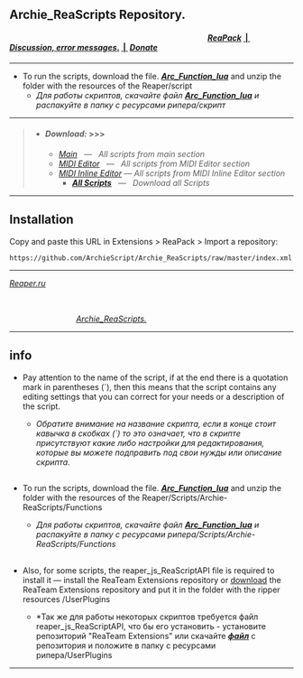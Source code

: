 ## Archie_ReaScripts Repository.
#### &nbsp;&nbsp;&nbsp;&nbsp;&nbsp;&nbsp;&nbsp;&nbsp;&nbsp;&nbsp;&nbsp;&nbsp;&nbsp;&nbsp;&nbsp;&nbsp;&nbsp;&nbsp;&nbsp;&nbsp;&nbsp;&nbsp;&nbsp;&nbsp;&nbsp;&nbsp;&nbsp;&nbsp;&nbsp;&nbsp;&nbsp;&nbsp;&nbsp;&nbsp;&nbsp;&nbsp;&nbsp;&nbsp;&nbsp;&nbsp;&nbsp;&nbsp;&nbsp;&nbsp;&nbsp;&nbsp;&nbsp;&nbsp;&nbsp;&nbsp;&nbsp;&nbsp;&nbsp;&nbsp;&nbsp;&nbsp;&nbsp;&nbsp;&nbsp;&nbsp;&nbsp;&nbsp;&nbsp;&nbsp;&nbsp;&nbsp;&nbsp;&nbsp;&nbsp;&nbsp;&nbsp;&nbsp;&nbsp;&nbsp;&nbsp;&nbsp;&nbsp;&nbsp;&nbsp;&nbsp;&nbsp;&nbsp;&nbsp;&nbsp;&nbsp;&nbsp;&nbsp;&nbsp;&nbsp;&nbsp;&nbsp;&nbsp;&nbsp;&nbsp;&nbsp;&nbsp;&nbsp;&nbsp;&nbsp;&nbsp;&nbsp;&nbsp;&nbsp;&nbsp;&nbsp;                                     [***ReaPack***](https://reapack.com/repos)                                                                                               [&nbsp;|&nbsp;](https://github.com/ArchieScript/Archie_ReaScripts)                                                                   [***Discussion, error messages***.](https://forum.cockos.com/showthread.php?t=212819)                                                   [&nbsp;|&nbsp;](https://github.com/ArchieScript/Archie_ReaScripts)                                                                   [***Donate***](https://money.yandex.ru/to/410018003906628)  
---

- To run the scripts, download the file.  [***Arc_Function_lua***](https://minhaskamal.github.io/DownGit/#/home?url=https://github.com/ArchieScript/Archie_ReaScripts/blob/master/Functions/Arc_Function_lua.lua)  and unzip the folder with the resources of the Reaper/script
    - *Для работы скриптов, скачайте файл  [***Arc_Function_lua***](https://minhaskamal.github.io/DownGit/#/home?url=https://github.com/ArchieScript/Archie_ReaScripts/blob/master/Functions/Arc_Function_lua.lua)  и распакуйте в папку с ресурсами рипера/скрипт*
-----

>- #### ***Download:*** >>>
>    - [*Main*](https://minhaskamal.github.io/DownGit/#/home?url=https://github.com/ArchieScript/Archie_ReaScripts/tree/master/MAIN) &nbsp; — &nbsp; *All scripts from main section*
>    - [*MIDI Editor*](https://minhaskamal.github.io/DownGit/#/home?url=https://github.com/ArchieScript/Archie_ReaScripts/tree/master/MIDI%20Editor) &nbsp; — &nbsp; *All scripts from MIDI Editor section*   
>    - [*MIDI Inline Editor*](https://minhaskamal.github.io/DownGit/#/home?url=https://github.com/ArchieScript/Archie_ReaScripts/tree/master/MIDI%20Inline%20Editor) — *All scripts from MIDI Inline Editor section*
>        - [***All Scripts***](https://github.com/ArchieScript/Archie_ReaScripts/archive/master.zip) &nbsp; — &nbsp; *Download all Scripts*
-----

## Installation

Copy and paste this URL in Extensions > ReaPack > Import a repository:
```
https://github.com/ArchieScript/Archie_ReaScripts/raw/master/index.xml
```
-----

[*Reaper.ru*](https://www.reaper.fm)
##
&nbsp;&nbsp;&nbsp;&nbsp;&nbsp;&nbsp;&nbsp;&nbsp;&nbsp;&nbsp;&nbsp;&nbsp;&nbsp;&nbsp;&nbsp;&nbsp;&nbsp;&nbsp;&nbsp;&nbsp;&nbsp;&nbsp;&nbsp;&nbsp;&nbsp;&nbsp;&nbsp;&nbsp;&nbsp;&nbsp;&nbsp;&nbsp;&nbsp;&nbsp;&nbsp;&nbsp;&nbsp;&nbsp;&nbsp;&nbsp;&nbsp;&nbsp;&nbsp;&nbsp;&nbsp;&nbsp;&nbsp;&nbsp;&nbsp;&nbsp;&nbsp;&nbsp;&nbsp;&nbsp;&nbsp;&nbsp;&nbsp;&nbsp;&nbsp;&nbsp;&nbsp;&nbsp;&nbsp;&nbsp;&nbsp;&nbsp;&nbsp;&nbsp;&nbsp;&nbsp;&nbsp;&nbsp;&nbsp;&nbsp;&nbsp;&nbsp;&nbsp;&nbsp;&nbsp;&nbsp;&nbsp;&nbsp;&nbsp;&nbsp;&nbsp;&nbsp;&nbsp;&nbsp;&nbsp;&nbsp;&nbsp;&nbsp;&nbsp;&nbsp;&nbsp;&nbsp;&nbsp;&nbsp;&nbsp;&nbsp;&nbsp;&nbsp;&nbsp;&nbsp;&nbsp;&nbsp;&nbsp;&nbsp;&nbsp;&nbsp;&nbsp;&nbsp;&nbsp;&nbsp;&nbsp;&nbsp;&nbsp;&nbsp;&nbsp;&nbsp;&nbsp;&nbsp;&nbsp;&nbsp;&nbsp;&nbsp;&nbsp;&nbsp;&nbsp;&nbsp;&nbsp;&nbsp;&nbsp;&nbsp;&nbsp;&nbsp;&nbsp;&nbsp;&nbsp;&nbsp;&nbsp;&nbsp;&nbsp;&nbsp;&nbsp;&nbsp;&nbsp;&nbsp;&nbsp;&nbsp;&nbsp;&nbsp;&nbsp;&nbsp;&nbsp;&nbsp;&nbsp;&nbsp;[*Archie_ReaScripts.*](https://github.com/ArchieScript/Archie_ReaScripts) 


-----
## info
- Pay attention to the name of the script, if at the end there is a quotation mark in parentheses (`), then this means that the script contains any editing settings that you can correct for your needs or a description of the script.

    - *Обратите внимание на название скрипта, если в конце стоит кавычка в скобках (`) то это означает, что в скрипте присутствуют какие либо настройки для редактирования, которые вы можете подправить под свои нужды или описание скрипта.*
##
    
- To run the scripts, download the file.  [***Arc_Function_lua***](https://minhaskamal.github.io/DownGit/#/home?url=https://github.com/ArchieScript/Archie_ReaScripts/blob/master/Functions/Arc_Function_lua.lua)  and unzip the folder with the resources of the Reaper/Scripts/Archie-ReaScripts/Functions

    - *Для работы скриптов, скачайте файл  [***Arc_Function_lua***](https://minhaskamal.github.io/DownGit/#/home?url=https://github.com/ArchieScript/Archie_ReaScripts/blob/master/Functions/Arc_Function_lua.lua)  и распакуйте в папку с ресурсами рипера/Scripts/Archie-ReaScripts/Functions*
##

- Also, for some scripts, the reaper_js_ReaScriptAPI file is required to install it — install the ReaTeam Extensions repository or [download](https://github.com/juliansader/ReaExtensions/tree/master/js_ReaScriptAPI) the ReaTeam Extensions repository and put it in the folder with the ripper resources /UserPlugins

    - *Так же для работы некоторых скриптов требуется файл reaper_js_ReaScriptAPI, что бы его установить - установите репозиторий "ReaTeam Extensions" или скачайте [***файл***](https://github.com/juliansader/ReaExtensions/tree/master/js_ReaScriptAPI) с репозитория и положите в папку с ресурсами рипера/UserPlugins
 
-----

